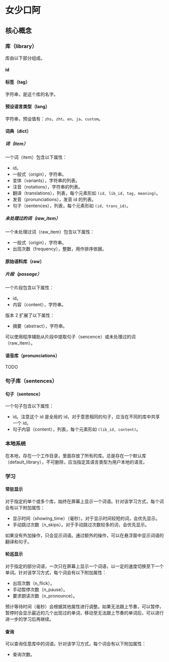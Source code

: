 # 女少口阿

## 核心概念

### 库（library）

库由以下部分组成。

#### id

#### 标签（tag）

字符串，是这个库的名字。

#### 预设语言类型（lang）

字符串，预设值有：`zhs`、`zht`、`en`、`ja`、`custom`。

#### 词典（dict）

##### 词（item）

一个词（item）包含以下属性：

- id。
- 一般式（origin），字符串。
- 变体（variants），字符串的列表。
- 注音（notations），字符串的列表。
- 翻译（translations），列表，每个元素形如 `(id, lib_id, tag, meaning)`。
- 发音（pronunciations），发音 id 的列表。
- 句子（sentences），列表，每个元素形如 `(id, trans_id)`。

##### 未处理过的词（raw_item）

一个未处理过词（raw_item）包含以下属性：

- 一般式（origin），字符串。
- 出现次数（frequency），整数，用作排序依据。

#### 原始语料库（raw）

##### 片段（passage）

一个片段包含以下属性：

- id。
- 内容（content），字符串。

版本 2 扩展了以下属性：

- 摘要（abstract），字符串。

可以使用程序辅助从片段中提取句子（sencence）或未处理过的词（raw_item）。

#### 语音库（pronunciations）

TODO

### 句子库（sentences）

#### 句子（sentence）

一个句子包含以下属性：

- id。注意这个 id 是全局的 id，对于意思相同的句子，应当在不同的库中共享一个 id。
- 句子内容（content），列表，每个元素形如 `(lib_id, content)`。

### 本地系统

在本地，存在一个工作目录，里面存放了所有的库。总是存在一个默认库（default_library），不可删除，应当指定其语言类型为用户本地的语言。

### 学习

#### 常驻显示

对于指定的单个或多个库，始终在屏幕上显示一个词语。针对该学习方式，每个词会有以下附加属性：

- 显示时间（showing_time）（毫秒）。对于显示时间较短的词，会优先显示。
- 手动跳过次数（n_skips）。对于手动跳过次数较多的词，会优先显示。

如果没有外加操作，只会显示词语。通过额外的操作，可以在悬浮窗中显示词语的翻译和句子。

#### 轮巡显示

对于指定的部分词语，一次只在屏幕上显示一个词语，以一定的速度切换至下一个单词。针对该学习方式，每个词会有以下附加属性：

- 出现次数（n_flick）。
- 手动暂停次数（n_pause）。
- 要求朗读次数（n_pronounce）。

预计等待时间（毫秒）会根据其他属性进行调整。如果无法跟上节奏，可以暂停，暂停时会显示最近的几个出现过的单词，移动至无法跟上节奏的单词后，可以进行进一步的学习后再继续。

#### 查询

可以查询任意库中的词语。针对该学习方式，每个词会有以下附加属性：

- 查询次数。